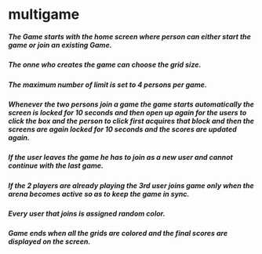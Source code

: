 # multigame

##### The Game starts with the home screen where person can either start the game or join an existing Game.
##### The onne who creates the game can choose the grid size.
##### The maximum number of limit is set to 4 persons per game.
##### Whenever the two persons join a game the game starts automatically the screen is locked for 10 seconds and then open up again for the users to click the box and the person to click first acquires that block and then the screens are again locked for 10 seconds and the scores are updated again.
##### If the user leaves the game he has to join as a new user and cannot continue with the last game. 
##### If the 2 players are already playing the 3rd user joins game only when the arena becomes active so as to keep the game in sync.
##### Every user that joins is assigned random color.
##### Game ends when all the grids are colored and the final scores are displayed on the screen.
